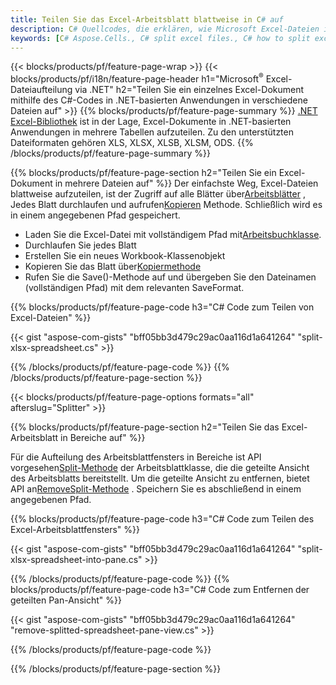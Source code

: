 ```yaml
---
title: Teilen Sie das Excel-Arbeitsblatt blattweise in C# auf
description: C# Quellcodes, die erklären, wie Microsoft Excel-Dateien in mehreren Dateien in Visual C#.NET Anwendungen aufgeteilt werden
keywords: [C# Aspose.Cells., C# split excel files., C# how to split excel files into multiple files., C# excel splitter., C# split Cell., Cell splitter using C#]
---
```

{{< blocks/products/pf/feature-page-wrap >}}
{{< blocks/products/pf/i18n/feature-page-header h1="Microsoft<sup>&reg;</sup> Excel-Dateiaufteilung via .NET" h2="Teilen Sie ein einzelnes Excel-Dokument mithilfe des C#-Codes in .NET-basierten Anwendungen in verschiedene Dateien auf" >}}
{{% blocks/products/pf/feature-page-summary %}}
[.NET Excel-Bibliothek](/cells/de/net/) ist in der Lage, Excel-Dokumente in .NET-basierten Anwendungen in mehrere Tabellen aufzuteilen. Zu den unterstützten Dateiformaten gehören XLS, XLSX, XLSB, XLSM, ODS.
{{% /blocks/products/pf/feature-page-summary %}}

{{% blocks/products/pf/feature-page-section h2="Teilen Sie ein Excel-Dokument in mehrere Dateien auf" %}}
Der einfachste Weg, Excel-Dateien blattweise aufzuteilen, ist der Zugriff auf alle Blätter über[Arbeitsblätter](https://reference.aspose.com/cells/net/aspose.cells/workbook/properties/worksheets) , Jedes Blatt durchlaufen und aufrufen[Kopieren](https://reference.aspose.com/cells/net/aspose.cells/worksheet/methods/copy) Methode. Schließlich wird es in einem angegebenen Pfad gespeichert.

 + Laden Sie die Excel-Datei mit vollständigem Pfad mit[Arbeitsbuchklasse](https://reference.aspose.com/cells/net/aspose.cells/workbook).
+ Durchlaufen Sie jedes Blatt
+ Erstellen Sie ein neues Workbook-Klassenobjekt
 + Kopieren Sie das Blatt über[Kopiermethode](https://reference.aspose.com/cells/net/aspose.cells/worksheet/methods/copy)
+ Rufen Sie die Save()-Methode auf und übergeben Sie den Dateinamen (vollständigen Pfad) mit dem relevanten SaveFormat.

{{% blocks/products/pf/feature-page-code h3="C# Code zum Teilen von Excel-Dateien" %}}

{{< gist "aspose-com-gists" "bff05bb3d479c29ac0aa116d1a641264" "split-xlsx-spreadsheet.cs" >}}

{{% /blocks/products/pf/feature-page-code %}}
{{% /blocks/products/pf/feature-page-section %}}

{{< blocks/products/pf/feature-page-options formats="all" afterslug="Splitter" >}}

{{% blocks/products/pf/feature-page-section h2="Teilen Sie das Excel-Arbeitsblatt in Bereiche auf" %}}

 Für die Aufteilung des Arbeitsblattfensters in Bereiche ist API vorgesehen[Split-Methode](https://reference.aspose.com/cells/net/aspose.cells/worksheet/methods/split) der Arbeitsblattklasse, die die geteilte Ansicht des Arbeitsblatts bereitstellt. Um die geteilte Ansicht zu entfernen, bietet API an[RemoveSplit-Methode](https://reference.aspose.com/cells/net/aspose.cells/worksheet/methods/removesplit) . Speichern Sie es abschließend in einem angegebenen Pfad.

{{% blocks/products/pf/feature-page-code h3="C# Code zum Teilen des Excel-Arbeitsblattfensters" %}}

{{< gist "aspose-com-gists" "bff05bb3d479c29ac0aa116d1a641264" "split-xlsx-spreadsheet-into-pane.cs" >}}

{{% /blocks/products/pf/feature-page-code %}}
{{% blocks/products/pf/feature-page-code h3="C# Code zum Entfernen der geteilten Pan-Ansicht" %}}

{{< gist "aspose-com-gists" "bff05bb3d479c29ac0aa116d1a641264" "remove-splitted-spreadsheet-pane-view.cs" >}}

{{% /blocks/products/pf/feature-page-code %}}

{{% /blocks/products/pf/feature-page-section %}}
